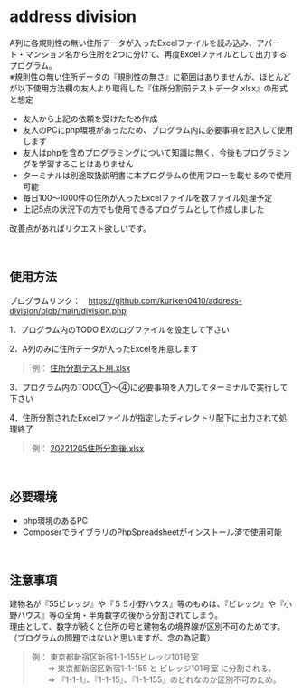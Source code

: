 # address division

A列に各規則性の無い住所データが入ったExcelファイルを読み込み、アパート・マンション名から住所を2つに分けて、再度Excelファイルとして出力するプログラム。<br>
※規則性の無い住所データの『規則性の無さ』に範囲はありませんが、ほとんどが以下使用方法欄の友人より取得した『住所分割前テストデータ.xlsx』の形式と想定

- 友人から上記の依頼を受けたため作成
- 友人のPCにphp環境があったため、プログラム内に必要事項を記入して使用します
- 友人はphpを含めプログラミングについて知識は無く、今後もプログラミングを学習することはありません
- ターミナルは別途取扱説明書に本プログラムの使用フローを載せるので使用可能
- 毎日100〜1000件の住所が入ったExcelファイルを数ファイル処理予定
- 上記5点の状況下の方でも使用できるプログラムとして作成しました

改善点があればリクエスト欲しいです。

<br>

## 使用方法 
プログラムリンク：　https://github.com/kuriken0410/address-division/blob/main/division.php

1．プログラム内のTODO EXのログファイルを設定して下さい

2．A列のみに住所データが入ったExcelを用意します
> 例： [住所分割テスト用.xlsx](https://github.com/kuriken0410/phpspreadsheet/files/10149315/default.xlsx)

3．プログラム内のTODO①〜④に必要事項を入力してターミナルで実行して下さい

4．住所分割されたExcelファイルが指定したディレクトリ配下に出力されて処理終了
> 例： [20221205住所分割後.xlsx](https://github.com/kuriken0410/phpspreadsheet/files/10149564/20221205.xlsx)

<br>

## 必要環境
- php環境のあるPC
- ComposerでライブラリのPhpSpreadsheetがインストール済で使用可能

<br>

## 注意事項
建物名が『55ビレッジ』や『５５小野ハウス』等のものは、『ビレッジ』や『小野ハウス』等の全角・半角数字の後から分割されてしまう。<br>
理由として、数字が続くと住所の号と建物名の境界線が区別不可のためです。（プログラムの問題ではないと思いますが、念の為記載）<br>

> 例： 東京都新宿区新宿1-1-155ビレッジ101号室<br>
> &emsp;&emsp;⇒ 東京都新宿区新宿1-1-155 と ビレッジ101号室 に分割される。<br>
> &emsp;&emsp;⇒ 『1-1-1』、『1-1-15』、『1-1-155』のどれなのか区別不可のため。<br>
